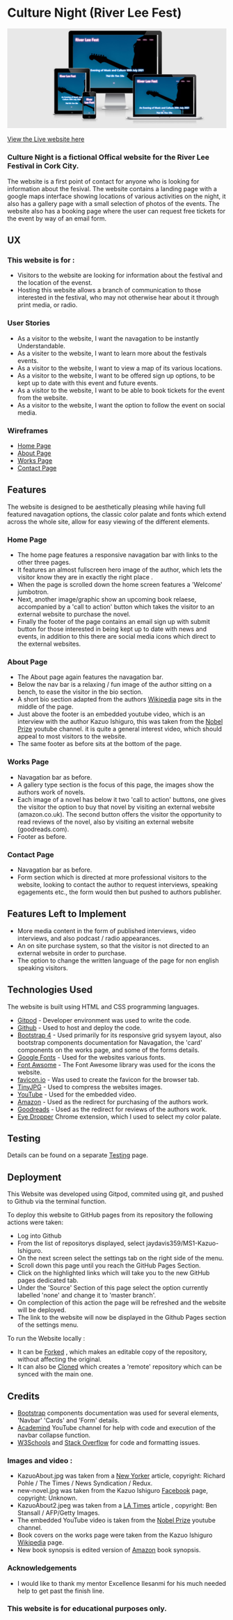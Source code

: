 # Culture Night (River Lee Fest)

![Heading Responsive image](Testing/Responsive.jpg)


[View the Live website here](https://jaydavis359.github.io/MS2-Culture-Night/index.html)

### Culture Night is a fictional Offical website for the River Lee Festival in Cork City.

The website is a first point of contact for anyone who is looking for information about the fesival.
The website contains a landing page with a google maps interface showing locations of various activities on the night, it also has a gallery page with a small selection of photos of the events.
The website also has a booking page where the user can request free tickets for the event by way of an email form.

## UX

### This website is for :

* Visitors to the website are looking for information about the festival and the location of the evenst.
* Hosting this website allows a branch of communication to those interested in the festival, who may not otherwise hear about it through print media, or radio.

### User Stories

* As a visitor to the website, I want the navagation to be instantly Understandable.
* As a visiter to the website, I want to learn more about the festivals events.
* As a visitor to the website, I want to view a map of its various locations.
* As a visitor to the website, I want to be offered sign up options, to be kept up to date with this event and future events.
* As a visitor to the website, I want to be able to book tickets for the event from the website.
* As a visitor to the website, I want the option to follow the event on social media.

### Wireframes

* [Home Page](https://github.com/jaydavis359/MS1-Kazuo-Ishiguro/blob/master/Wireframes/Home%20Wireframe%201.pdf)
* [About Page](https://github.com/jaydavis359/MS1-Kazuo-Ishiguro/blob/master/Wireframes/AboutWireframe%201_1.pdf)
* [Works Page](https://github.com/jaydavis359/MS1-Kazuo-Ishiguro/blob/master/Wireframes/WorksWireframe%201.pdf)
* [Contact Page](https://github.com/jaydavis359/MS1-Kazuo-Ishiguro/blob/master/Wireframes/ContactWireframe%201.pdf)

## Features

The website is designed to be aesthetically pleasing while having full featured navagation options, the classic color palate and fonts which extend across
the whole site, allow for easy viewing of the different elements.


### Home Page

* The home page features a responsive navagation bar with links to the other three pages.
* It features an almost fullscreen hero image of the author, which lets the visitor know they
are in exactly the right place .
* When the page is scrolled down the home screen features a 'Welcome' jumbotron.
* Next, another image/graphic show an upcoming book relaese, accompanied by a 'call to action' button which takes the visitor to an external website to purchase the novel.
* Finally the footer of the page contains an email sign up with submit button for those interested in being kept up to date with news and events, in addition to this
there are social media icons which direct to the external websites.

### About Page 

* The About page again features the navagation bar.
* Below the nav bar is a relaxing / fun image of the author sitting on a bench, to ease the visitor in the bio section.
* A short bio section adapted from the authors [Wikipedia](https://en.wikipedia.org/wiki/Kazuo_Ishiguro) page sits in the middle of the page.
* Just above the footer is an embedded youtube video, which is an interview with the author Kazuo Ishiguro, this was taken from the
[Nobel Prize](https://www.youtube.com/channel/UC-V6odR7HzLCuqjYeowPjLA) youtube channel. it is quite a general interest video,
which should appeal to most visitors to the website.
* The same footer as before sits at the bottom of the page.

### Works Page

* Navagation bar as before.
* A gallery type section is the focus of this page, the images show the authors work of novels.
* Each image of a novel has below it two 'call to action' buttons, one gives the visitor the option to buy that novel by visiting an external website (amazon.co.uk).
The second button offers the visitor the opportunity to read reviews of the novel, also by visiting an external website (goodreads.com).
* Footer as before.

### Contact Page 

* Navagation bar as before.
* Form section which is directed at more professional visitors to the website, looking to contact the author to request interviews,
speaking egagements etc., the form would then but pushed to authors publisher. 

## Features Left to Implement

* More media content in the form of published interviews, video interviews, and also podcast / radio appearances.
* An on site purchase system, so that the visitor is not directed to an external website in order to purchase.
* The option to change the written language of the page for non english speaking visitors.

## Technologies Used

The website is built using HTML and CSS programming languages.

* [Gitpod](https://gitpod.io/) - Developer environment was used to write the code.
* [Github](https://github.com/) - Used to host and deploy the code.
* [Bootstrap 4](https://getbootstrap.com/) - Used primarily for its responsive grid sysyem layout, also bootstrap components documentation for Navagation,
the 'card' components on the works page, and some of the forms details.
* [Google Fonts](https://fonts.google.com/) - Used for the websites various fonts.
* [Font Awsome](https://fontawesome.com/) - The Font Awesome library was used for the icons the website.
* [favicon.io](favicon.io) - Was used to create the favicon for the browser tab.
* [TinyJPG](https://tinyjpg.com/) - Used to compress the websites images.
* [YouTube](youtube.com) - Used for the embedded video.
* [Amazon](amazon.co.uk) - Used as the redirect for purchasing of the authors work.
* [Goodreads](goodreads.com) - Used as the redirect for reviews of the authors work.
* [Eye Dropper](https://chrome.google.com/webstore/detail/eye-dropper/hmdcmlfkchdmnmnmheododdhjedfccka?hl=en) Chrome extension, which I used to select my color palate.



## Testing

Details can be found on a separate [Testing](Testing.md) page.

## Deployment

This Website was developed using Gitpod, commited using git, and pushed to Github via the terminal function. 

To deploy this website to GitHub pages from its repository the following actions were taken:

* Log into Github
* From the list of repositorys displayed, select jaydavis359/MS1-Kazuo-Ishiguro.
* On the next screen select the settings tab on the right side of the menu.
* Scroll down this page until you reach the GitHub Pages Section.
* Click on the highlighted links which will take you to the new GitHub pages dedicated tab.
* Under the 'Source' Section of this page select the option currently labelled 'none' and change it to 'master branch'.
* On complection of this action the page will be refreshed and the website will be deployed.
* The link to the website will now be displayed in the Github Pages section of the settings menu.

To run the Website locally :

* It can be [Forked](https://docs.github.com/en/github/getting-started-with-github/fork-a-repo)
, which makes an editable copy of the repository, without affecting the original.
* It can also be [Cloned](https://docs.github.com/en/github/creating-cloning-and-archiving-repositories/cloning-a-repository) which creates a 'remote' repository
which can be synced with the main one.

## Credits

* [Bootstrap](https://getbootstrap.com/) components documentation was used for several elements, 'Navbar' 'Cards' and 'Form' details.
* [Academind](https://www.youtube.com/channel/UCSJbGtTlrDami-tDGPUV9-w) YouTube channel for help with code and execution
of the navbar collapse function.
* [W3Schools](https://www.w3schools.com/) and [Stack Overflow](https://stackoverflow.com/) for code and formatting issues.

### Images and video :

* KazuoAbout.jpg was taken from a [New Yorker](newyorker.com) article, copyright: Richard Pohle / 
The Times / News Syndication / Redux.
* new-novel.jpg was taken from the Kazuo Ishiguro [Facebook](facebook.com) page, copyright: Unknown.
* KazuoAbout2.jpeg was taken from a [LA Times](latimes.com) article , copyright: Ben Stansall / AFP/Getty Images.
* The embedded YouTube video is taken from the [Nobel Prize](https://www.youtube.com/channel/UC-V6odR7HzLCuqjYeowPjLA)
youtube channel.
* Book covers on the works page were taken from the Kazuo Ishiguro [Wikipedia](wikipedia.com) page.
* New book synopsis is edited version of [Amazon](https://www.amazon.co.uk/gp/product/057136487X?pf_rd_r=2M409KDTHTP0K7R7PAYF&pf_rd_p=6e878984-68d5-4fd2-b7b3-7bc79d9c8b60&pd_rd_r=ed44cf05-457c-407d-87ae-0d4458f72874&pd_rd_w=PnJ98&pd_rd_wg=TEZoq&ref_=pd_gw_unk)
book synopsis.

### Acknowledgements

* I would like to thank my mentor Excellence Ilesanmi for his much needed help to get past the finish line.

### This website is for educational purposes only.